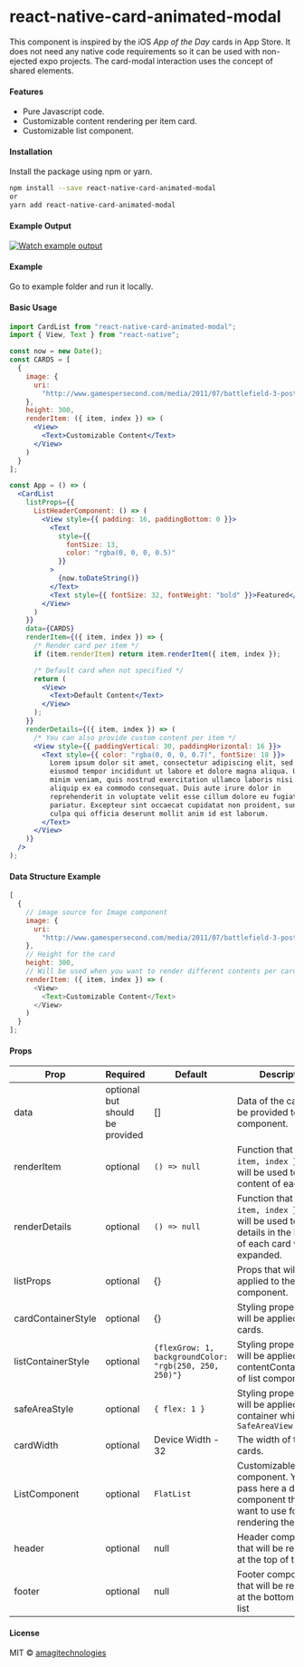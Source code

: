 # react-native-card-animated-modal

This component is inspired by the iOS _App of the Day_ cards in App Store. It does not need any native code requirements so it can be used with non-ejected expo projects. The card-modal interaction uses the concept of shared elements.

#### Features

- Pure Javascript code.
- Customizable content rendering per item card.
- Customizable list component.

#### Installation

Install the package using npm or yarn.

```bash
npm install --save react-native-card-animated-modal
or
yarn add react-native-card-animated-modal
```

#### Example Output

[![Watch example output](https://raw.githubusercontent.com/amagitechnologies/react-native-card-animated-modal/master/assets/screenshot.jpg)](https://raw.githubusercontent.com/amagitechnologies/react-native-card-animated-modal/master/assets/demo.webm)

#### Example

Go to example folder and run it locally.

#### Basic Usage

```jsx
import CardList from "react-native-card-animated-modal";
import { View, Text } from "react-native";

const now = new Date();
const CARDS = [
  {
    image: {
      uri:
        "http://www.gamespersecond.com/media/2011/07/battlefield-3-poster.jpg"
    },
    height: 300,
    renderItem: ({ item, index }) => (
      <View>
        <Text>Customizable Content</Text>
      </View>
    )
  }
];

const App = () => (
  <CardList
    listProps={{
      ListHeaderComponent: () => (
        <View style={{ padding: 16, paddingBottom: 0 }}>
          <Text
            style={{
              fontSize: 13,
              color: "rgba(0, 0, 0, 0.5)"
            }}
          >
            {now.toDateString()}
          </Text>
          <Text style={{ fontSize: 32, fontWeight: "bold" }}>Featured</Text>
        </View>
      )
    }}
    data={CARDS}
    renderItem={({ item, index }) => {
      /* Render card per item */
      if (item.renderItem) return item.renderItem({ item, index });

      /* Default card when not specified */
      return (
        <View>
          <Text>Default Content</Text>
        </View>
      );
    }}
    renderDetails={({ item, index }) => (
      /* You can also provide custom content per item */
      <View style={{ paddingVertical: 30, paddingHorizontal: 16 }}>
        <Text style={{ color: "rgba(0, 0, 0, 0.7)", fontSize: 18 }}>
          Lorem ipsum dolor sit amet, consectetur adipiscing elit, sed do
          eiusmod tempor incididunt ut labore et dolore magna aliqua. Ut enim ad
          minim veniam, quis nostrud exercitation ullamco laboris nisi ut
          aliquip ex ea commodo consequat. Duis aute irure dolor in
          reprehenderit in voluptate velit esse cillum dolore eu fugiat nulla
          pariatur. Excepteur sint occaecat cupidatat non proident, sunt in
          culpa qui officia deserunt mollit anim id est laborum.
        </Text>
      </View>
    )}
  />
);
```

#### Data Structure Example

```javascript
[
  {
    // image source for Image component
    image: {
      uri:
        "http://www.gamespersecond.com/media/2011/07/battlefield-3-poster.jpg"
    },
    // Height for the card
    height: 300,
    // Will be used when you want to render different contents per card.
    renderItem: ({ item, index }) => (
      <View>
        <Text>Customizable Content</Text>
      </View>
    )
  }
];
```

#### Props

| Prop               | Required                        | Default                                                | Description                                                                                                           |
| ------------------ | ------------------------------- | ------------------------------------------------------ | --------------------------------------------------------------------------------------------------------------------- |
| data               | optional but should be provided | []                                                     | Data of the cards to be provided to the list component.                                                               |
| renderItem         | optional                        | `() => null`                                           | Function that takes `({ item, index })` that will be used to render content of each card.                             |
| renderDetails      | optional                        | `() => null`                                           | Function that takes `({ item, index })` that will be used to render details in the bottom of each card when expanded. |
| listProps          | optional                        | {}                                                     | Props that will be applied to the list component.                                                                     |
| cardContainerStyle | optional                        | {}                                                     | Styling property that will be applied to the cards.                                                                   |
| listContainerStyle | optional                        | `{flexGrow: 1, backgroundColor: "rgb(250, 250, 250)"}` | Styling property that will be applied to the contentContainerStyle of list component                                  |
| safeAreaStyle      | optional                        | `{ flex: 1 }`                                          | Styling property that will be applied to the container which is `SafeAreaView`                                        |
| cardWidth          | optional                        | Device Width - 32                                      | The width of the cards.                                                                                               |
| ListComponent      | optional                        | `FlatList`                                             | Customizable list component. You can pass here a different component that you want to use for rendering the list.     |
| header             | optional                        | null                                                   | Header component that will be rendered at the top of the list                                                         |
| footer             | optional                        | null                                                   | Footer component that will be rendered at the bottom of the list                                                      |

#### License

MIT © [amagitechnologies](https://github.com/amagitechnologies)
